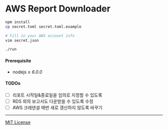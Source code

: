 AWS Report Downloader
========

```bash
npm install
cp secret.toml secret.toml.example

# Fill in your AWS account info
vim secret.json

./run
```

#### Prerequisite
- nodejs ≥ *6.0.0*

#### TODOs
- [ ] 리포트 시작일&종료일을 임의로 지정할 수 있도록
- [ ] RDS 외의 보고서도 다운받을 수 있도록 수정
- [ ] AWS 크레덴셜 매번 새로 갱신하지 않도록 바꾸기

--------

[MIT License](LICENSE.md)
